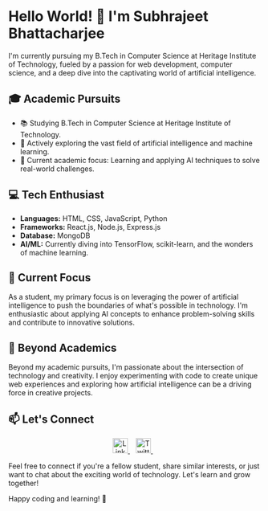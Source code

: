 # Hello World! 👋 I'm Subhrajeet Bhattacharjee

I'm currently pursuing my B.Tech in Computer Science at Heritage Institute of Technology, fueled by a passion for web development, computer science, and a deep dive into the captivating world of artificial intelligence.

## 🎓 Academic Pursuits

- 📚 Studying B.Tech in Computer Science at Heritage Institute of Technology.
- 🤖 Actively exploring the vast field of artificial intelligence and machine learning.
- 🌟 Current academic focus: Learning and applying AI techniques to solve real-world challenges.

## 💻 Tech Enthusiast

- **Languages:** HTML, CSS, JavaScript, Python
- **Frameworks:** React.js, Node.js, Express.js
- **Database:** MongoDB
- **AI/ML:** Currently diving into TensorFlow, scikit-learn, and the wonders of machine learning.

## 🚀 Current Focus

As a student, my primary focus is on leveraging the power of artificial intelligence to push the boundaries of what's possible in technology. I'm enthusiastic about applying AI concepts to enhance problem-solving skills and contribute to innovative solutions.

## 🌟 Beyond Academics

Beyond my academic pursuits, I'm passionate about the intersection of technology and creativity. I enjoy experimenting with code to create unique web experiences and exploring how artificial intelligence can be a driving force in creative projects.

## 📫 Let's Connect

<p align="center">
  <a href="https://www.linkedin.com/in/subhrajeet-bhattacharjee/" target="_blank">
    <img src="path/to/linkedin-logo.png" alt="LinkedIn" width="30">
  </a>&nbsp;&nbsp;
  <a href="https://twitter.com/subhrajeet005" target="_blank">
    <img src="path/to/twitter-logo.png" alt="Twitter" width="30">
  </a>&nbsp;&nbsp;
 
</p>

Feel free to connect if you're a fellow student, share similar interests, or just want to chat about the exciting world of technology. Let's learn and grow together!

Happy coding and learning! 🚀
